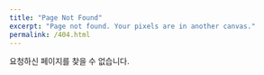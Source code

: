 ```yaml
---
title: "Page Not Found"
excerpt: "Page not found. Your pixels are in another canvas."
permalink: /404.html
---
```

요청하신 페이지를 찾을 수 없습니다.
<script>
  var GOOG_FIXURL_LANG = 'kr';
  var GOOG_FIXURL_SITE = 'https://zpxlffjrm.githubio.com'
</script>
<script src="https://linkhelp.clients.google.com/tbproxy/lh/wm/fixurl.js">
</script>
